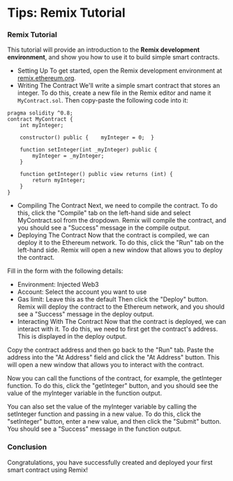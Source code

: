 # Tips: Remix Tutorial

### Remix Tutorial

This tutorial will provide an introduction to the **Remix development environment**, and show you how to use it to build simple smart contracts.

* Setting Up To get started, open the Remix development environment at [remix.ethereum.org](https://remix.ethereum.org/).
* Writing The Contract We'll write a simple smart contract that stores an integer. To do this, create a new file in the Remix editor and name it `MyContract.sol`. Then copy-paste the following code into it:

```solidity
pragma solidity ^0.8; 
contract MyContract {  
    int myInteger;  
      
    constructor() public {    myInteger = 0;  }   
     
    function setInteger(int _myInteger) public {    
        myInteger = _myInteger;  
    }    
    
    function getInteger() public view returns (int) {
        return myInteger;  
    }
}
```

* Compiling The Contract Next, we need to compile the contract. To do this, click the "Compile" tab on the left-hand side and select MyContract.sol from the dropdown. Remix will compile the contract, and you should see a "Success" message in the compile output.
* Deploying The Contract Now that the contract is compiled, we can deploy it to the Ethereum network. To do this, click the "Run" tab on the left-hand side. Remix will open a new window that allows you to deploy the contract.

Fill in the form with the following details:

* Environment: Injected Web3
* Account: Select the account you want to use
* Gas limit: Leave this as the default Then click the "Deploy" button. Remix will deploy the contract to the Ethereum network, and you should see a "Success" message in the deploy output.
* Interacting With The Contract Now that the contract is deployed, we can interact with it. To do this, we need to first get the contract's address. This is displayed in the deploy output.

Copy the contract address and then go back to the "Run" tab. Paste the address into the "At Address" field and click the "At Address" button. This will open a new window that allows you to interact with the contract.

Now you can call the functions of the contract, for example, the getInteger function. To do this, click the "getInteger" button, and you should see the value of the myInteger variable in the function output.

You can also set the value of the myInteger variable by calling the setInteger function and passing in a new value. To do this, click the "setInteger" button, enter a new value, and then click the "Submit" button. You should see a "Success" message in the function output.

### Conclusion

Congratulations, you have successfully created and deployed your first smart contract using Remix!
